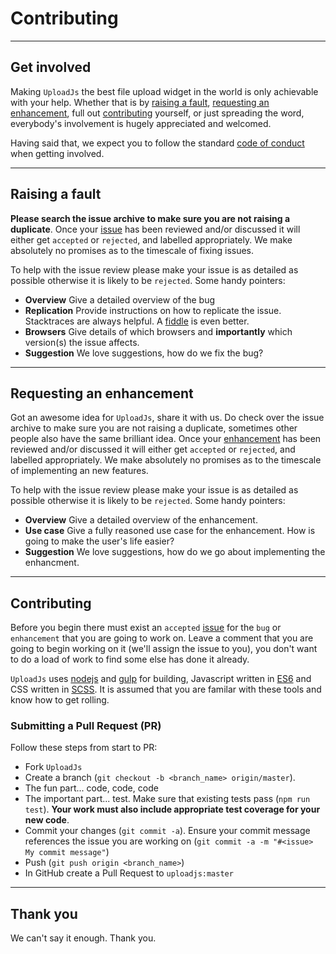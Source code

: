 # Contributing
---
## Get involved
Making `UploadJs` the best file upload widget in the world is only achievable with your help. Whether that is by [raising a fault](#raising-a-fault), [requesting an enhancement](#request-enhancement), full out [contributing](#contributing) yourself, or just spreading the word, everybody's involvement is hugely appreciated and welcomed.

Having said that, we expect you to follow the standard [code of conduct](http://contributor-covenant.org/version/1/3/0/code_of_conduct.txt) when getting involved.

---
<a href="#raising-a-fault" name="raising-a-fault"></a>
## Raising a fault
**Please search the issue archive to make sure you are not raising a duplicate**. Once your [issue](https://github.com/georgelee1/Upload.js/issues) has been reviewed and/or discussed it will either get `accepted` or `rejected`, and labelled appropriately. We make absolutely no promises as to the timescale of fixing issues.

To help with the issue review please make your issue is as detailed as possible otherwise it is likely to be `rejected`. Some handy pointers:

* **Overview** Give a detailed overview of the bug
* **Replication** Provide instructions on how to replicate the issue. Stacktraces are always helpful. A [fiddle](https://jsfiddle.net/) is even better.
* **Browsers** Give details of which browsers and **importantly** which version(s) the issue affects.
* **Suggestion** We love suggestions, how do we fix the bug?

---
<a href="#request-enhancement" name="request-enhancement"></a>
## Requesting an enhancement

Got an awesome idea for `UploadJs`, share it with us. Do check over the issue archive to make sure you are not raising a duplicate, sometimes other people also have the same brilliant idea. Once your [enhancement](https://github.com/georgelee1/Upload.js/issues) has been reviewed and/or discussed it will either get `accepted` or `rejected`, and labelled appropriately. We make absolutely no promises as to the timescale of implementing an new features.

To help with the issue review please make your issue is as detailed as possible otherwise it is likely to be `rejected`. Some handy pointers:

* **Overview** Give a detailed overview of the enhancement.
* **Use case** Give a fully reasoned use case for the enhancement. How is going to make the user's life easier?
* **Suggestion** We love suggestions, how do we go about implementing the enhancment.

---
<a href="#contributing" name="contributing"></a>
## Contributing
Before you begin there must exist an `accepted` [issue](https://github.com/georgelee1/Upload.js/issues) for the `bug` or `enhancement` that you are going to work on. Leave a comment that you are going to begin working on it (we'll assign the issue to you), you don't want to do a load of work to find some else has done it already.

`UploadJs` uses [nodejs](https://nodejs.org/en/) and [gulp](http://gulpjs.com/) for building, Javascript written in [ES6](http://es6-features.org/) and CSS written in [SCSS](http://sass-lang.com/). It is assumed that you are familar with these tools and know how to get rolling.

### Submitting a Pull Request (PR)
Follow these steps from start to PR:

* Fork `UploadJs`
* Create a branch (`git checkout -b <branch_name> origin/master`).
* The fun part... code, code, code
* The important part... test. Make sure that existing tests pass (`npm run test`). **Your work must also include appropriate test coverage for your new code**.
* Commit your changes (`git commit -a`). Ensure your commit message references the issue you are working on (`git commit -a -m "#<issue> My commit message"`)
* Push (`git push origin <branch_name>`)
* In GitHub create a Pull Request to `uploadjs:master`

---
## Thank you
We can't say it enough. Thank you.
